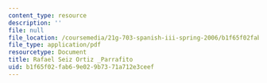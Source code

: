 ```yaml
---
content_type: resource
description: ''
file: null
file_location: /coursemedia/21g-703-spanish-iii-spring-2006/b1f65f02fab69e029b7371a712e3ceef_MIT21G_703S06_raf_se.pdf
file_type: application/pdf
resourcetype: Document
title: Rafael Seiz Ortiz _Parrafito
uid: b1f65f02-fab6-9e02-9b73-71a712e3ceef
---
```

